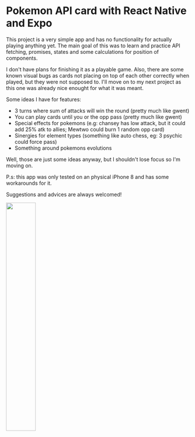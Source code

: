 # Pokemon API card with React Native and Expo

This project is a very simple app and has no functionality for actually playing anything yet. The main goal of this was to learn and practice API fetching, promises, states and some calculations for position of components.

I don't have plans for finishing it as a playable game. Also, there are some known visual bugs as cards not placing on top of each other correctly when played, but they were not supposed to. I'll move on to my next project as this one was already nice enought for what it was meant.

Some ideas I have for features:
- 3 turns where sum of attacks will win the round (pretty much like gwent)
- You can play cards until you or the opp pass (pretty much like gwent)
- Special effects for pokemons (e.g: chansey has low attack, but it could add 25% atk to allies; Mewtwo could burn 1 random opp card)
- Sinergies for element types (something like auto chess, eg: 3 psychic could force pass)
- Something around pokemons evolutions

Well, those are just some ideas anyway, but I shouldn't lose focus so I'm moving on.

P.s: this app was only tested on an physical iPhone 8 and has some workarounds for it.

Suggestions and advices are always welcomed!


<img src="https://github.com/caickdias/pokemon-api-practice/blob/main/examples/25fps-10sec.gif" width="40%" height="40%"/>

